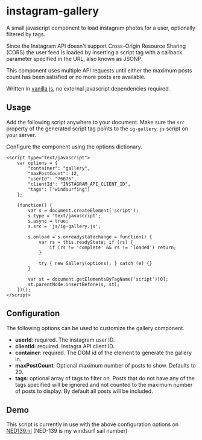 # instagram-gallery

A small javascript component to load instagram photos for a user, optionally filtered by tags.

Since the Instagram API doesn't support Cross-Origin Resource Sharing (CORS) the user feed is loaded by inserting a script tag with a callback parameter specified in the URL, also known as JSONP. 

This component uses multiple API requests until either the maximum posts count has been satisfied or no more posts are available.

Written in [vanilla js](http://joris.kluivers.nl/blog/2012/08/27/vanilla-js/), no external javascript dependencies required.

## Usage
Add the following script anywhere to your document. Make sure the `src` property of the generated script tag points to the `ig-gallery.js` script on your server. 

Configure the component using the options dictionary.

	<script type="text/javascript">
		var options = {
			"container": "gallery",
			"maxPostCount": 12,
			"userId": "76675",
			"clientId": "INSTAGRAM_API_CLIENT_ID",
			"tags": ["windsurfing"]
		};
		
		(function() {
			var s = document.createElement('script');
			s.type = 'text/javascript';
			s.async = true;
			s.src = 'js/ig-gallery.js';
			
			s.onload = s.onreadystatechange = function() {
				var rs = this.readyState; if (rs) {
					if (rs != 'complete' && rs != 'loaded') return;
				}
				
				try { new Gallery(options); } catch (e) {}
			}
			
			var st = document.getElementsByTagName('script')[0];
			st.parentNode.insertBefore(s, st);
		})();
	</script>

## Configuration

The following options can be used to customize the gallery component.

- **userId**: required. The instagram user ID.
- **clientId**: required. Instagra API client ID.
- **container**: required. The DOM id of the element to generate the gallery in.
- **maxPostCount**: Optional maximum number of posts to show. Defaults to 20.
- **tags**: optional array of tags to filter on. Posts that do not have any of the tags specified will be ignored and not counted to the maximum number of posts to display. By default all posts will be included.

## Demo

This script is currently in use with the above configuration options on [NED139.nl](http://ned139.nl) (NED-139 is my windsurf sail number)




